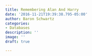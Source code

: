 ```yaml
---
title: Remembering Alan And Harry
date: '2016-11-21T19:39:38.795-05:00'
author: Baron Schwartz
categories:
- Databases
description: ''
image: ''
draft: true

---
```

